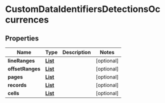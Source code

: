

# CustomDataIdentifiersDetectionsOccurrences


## Properties

| Name | Type | Description | Notes |
|------------ | ------------- | ------------- | -------------|
|**lineRanges** | [**List**](List.md) |  |  [optional] |
|**offsetRanges** | [**List**](List.md) |  |  [optional] |
|**pages** | [**List**](List.md) |  |  [optional] |
|**records** | [**List**](List.md) |  |  [optional] |
|**cells** | [**List**](List.md) |  |  [optional] |



